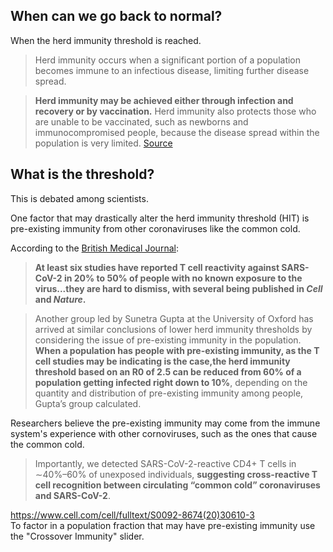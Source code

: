 ## When can we go back to normal?

When the herd immunity threshold is reached.  

> Herd immunity occurs when a significant portion of a population becomes immune to an infectious disease, limiting further disease spread.  

> **Herd immunity may be achieved either through infection and recovery or by vaccination.** Herd immunity also protects those who are unable to be vaccinated, such as newborns and immunocompromised people, because the disease spread within the population is very limited. [Source](https://jamanetwork.com/journals/jama/fullarticle/2772168)  

## What is the threshold?

This is debated among scientists.

One factor that may drastically alter the herd immunity threshold (HIT) is pre-existing immunity from other coronaviruses like the common cold.  

According to the [British Medical Journal](https://www.bmj.com/content/370/bmj.m3563):  

> **At least six studies have reported T cell reactivity against SARS-CoV-2 in 20% to 50% of people with no known exposure to the virus...they are hard to dismiss, with several being published in *Cell* and *Nature*.**  

> Another group led by Sunetra Gupta at the University of Oxford has arrived at similar conclusions of lower herd immunity thresholds by considering the issue of pre-existing immunity in the population. **When a population has people with pre-existing immunity, as the T cell studies may be indicating is the case,the herd immunity threshold based on an R0 of 2.5 can be reduced from 60% of a population getting infected right down to 10%**, depending on the quantity and distribution of pre-existing immunity among people, Gupta’s group calculated.  

Researchers believe the pre-existing immunity may come from the immune system's experience with other cornoviruses, such as the ones that cause the common cold.  

> Importantly, we detected SARS-CoV-2-reactive CD4+ T cells in ∼40%–60% of unexposed individuals, **suggesting cross-reactive T cell recognition between circulating “common cold” coronaviruses and SARS-CoV-2**.  

https://www.cell.com/cell/fulltext/S0092-8674(20)30610-3   
To factor in a population fraction that may have pre-existing immunity use the "Crossover Immunity" slider.
